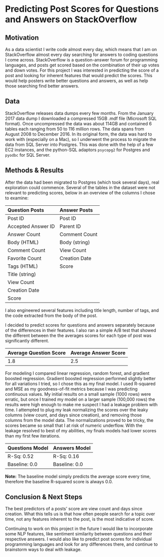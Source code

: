 # Predicting Post Scores for Questions and Answers on StackOverflow

## Motivation

As a data scientist I write code almost every day, which means that I am on StackOverflow almost every day searching for answers to coding questions I come across. StackOverflow is a question-answer forum for programming languages, and posts get scored based on the combination of their up votes and down votes. For this project I was interested in predicting the score of a post and looking for inherent features that would predict the scores. This would help posters write better questions and answers, as well as help those searching find better answers.

## Data

StackOverflow releases data dumps every few months. From the January 2017 data dump I downloaded a compressed 15GB .mdf file (Microsoft SQL format). Once uncompressed the data was about 114GB and contained 6 tables each ranging from 50 to 116 million rows. The data spans from August 2008 to December 2016. In its original form, the data was hard to work with (especially on a Mac), so I underwent the process to migrate the data from SQL Server into Postgres. This was done with the help of a few EC2 instances, and the python-SQL adaptors `psycopg2` for Postgres and `pyodbc` for SQL Server.

## Methods & Results

After the data had been migrated to Postgres (which took several days), real exploration could commence. Several of the tables in the dataset were not relevant to predicting scores, below in an overview of the columns I chose to examine:

| Question Posts     | Answer Posts   |
| :----------------- | :------------- |
| Post ID            | Post ID        |
| Accepted Answer ID | Parent ID      |
| Answer Count       | Comment Count  |
| Body (HTML)        | Body (string)  |
| Comment Count      | View Count     |
| Favorite Count     | Creation Date  |
| Tags (HTML)        | Score          |
| Title (string)     |                |
| View Count         |                |
| Creation Date      |                |
| Score              |                |

I also engineered several features including title length, number of tags, and the code extracted from the body of the post.

I decided to predict scores for questions and answers separately because of the differences in their features. I also ran a simple A/B test that showed the different between the the averages scores for each type of post was significantly different.

| Average Question Score | Average Answer Score |
| :--------------------- | :------------------- |
| 1.8                    | 2.5                  |

For modeling I compared linear regression, random forest, and gradient boosted regression. Gradient boosted regression performed slightly better for all variations I tried, so I chose this as my final model. I used R-squared and MSE as my goodness-of-fit metrics because I was predicting continuous values. My initial results on a small sample (1000 rows) were erratic, but once I trained my model on a larger sample (100,000 rows) the results were high enough to make me suspect I had a leakage problem with time. I attempted to plug my leak normalizing the scores over the leaky columns (view count, and days since creation), and removing those columns from the model data. The normalizations proved to be tricky, the scores became so small that I at risk of numeric underflow. With the leakage resolved to best of my abilities, my finals models had lower scores than my first few iterations.

| Questions Model | Answers Model |
| :-------------- | :------------ |
| R-Sq: 0.52      | R-Sq: 0.16    |
| Baseline: 0.0   | Baseline: 0.0 |

__Note:__ The baseline model simply predicts the average score every time, therefore the baseline R-squared score is always 0.0.

## Conclusion & Next Steps

The best predictors of a posts' score are view count and days since creation. What this tells us is that how often people search for a topic over time, not any features inherent to the post, is the most indicative of score.

Continuing to work on this project in the future I would like to incorporate some NLP features, like sentiment similarity between questions and their respective answers. I would also like to predict post scores for individual programming languages and look for any differences there, and continue to brainstorm ways to deal with leakage.
